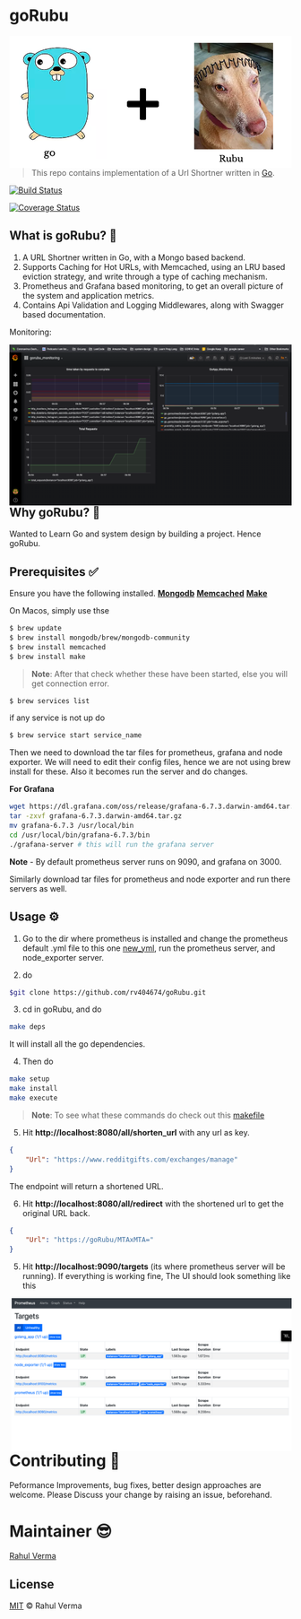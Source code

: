 # goRubu

<img style="float: right;" width="600" src="./assets/goRubu.png"> 

> This repo contains implementation of a Url Shortner written in [Go](https://golang.org/).

[![Build Status](https://travis-ci.com/rv404674/goRubu.svg?branch=master)](https://travis-ci.org/rv404674/goRubu)

[![Coverage Status](https://coveralls.io/repos/github/rv404674/goRubu/badge.svg?branch=master)](https://coveralls.io/github/rv404674/goRubu?branch=master)

## What is goRubu? 🚀

1. A URL Shortner written in Go, with a Mongo based backend.
2. Supports Caching for Hot URLs, with Memcached, using an LRU based eviction strategy, and write through a type of caching mechanism.
3. Prometheus and Grafana based monitoring, to get an overall picture of the system and application metrics.
4. Contains Api Validation and Logging Middlewares, along with Swagger based documentation.

Monitoring:


<img style="float: right;" width="600" src="./assets/application_metrics.png"> 
 
##  Why goRubu? 🧐

Wanted to Learn Go and system design by building a project. Hence goRubu.

## Prerequisites ✅

Ensure you have the following installed.
**[Mongodb](https://docs.mongodb.com/manual/)** 
**[Memcached](https://www.memcached.org/)**
**[Make](https://tutorialedge.net/golang/makefiles-for-go-developers/)**

On Macos, simply use thse
```bash
$ brew update
$ brew install mongodb/brew/mongodb-community
$ brew install memcached
$ brew install make
```

> **Note**: After that check whether these have been started, else you will get connection error.
```bash
$ brew services list
```

if any service is not up do
```bash
$ brew service start service_name
```

Then we need to download the tar files for prometheus, grafana and node exporter.
We will need to edit their config files, hence we are not using brew install for these. Also it becomes run the server and do changes.

**For Grafana**
```bash
wget https://dl.grafana.com/oss/release/grafana-6.7.3.darwin-amd64.tar.gz
tar -zxvf grafana-6.7.3.darwin-amd64.tar.gz
mv grafana-6.7.3 /usr/local/bin
cd /usr/local/bin/grafana-6.7.3/bin
./grafana-server # this will run the grafana server
```

**Note** - By default prometheus server runs on 9090, and grafana on 3000.

Similarly download tar files for prometheus and node exporter and run there servers as well.

 ## Usage ⚙️
1. Go to the dir where prometheus is installed and change the prometheus default .yml file to this one [new_yml](prometheus.yml), run the prometheus server, and node_exporter server.

2. do 
```bash 
$git clone https://github.com/rv404674/goRubu.git
```
3. cd in goRubu, and do
```bash
make deps
```
It will install all the go dependencies.

4. Then do 
```bash
make setup
make install
make execute
```
> **Note**: To see what these commands do check out this [makefile](Makefile)

5. Hit **http://localhost:8080/all/shorten_url** with any url as key.
```json
{
	"Url": "https://www.redditgifts.com/exchanges/manage"
}
```

The endpoint will return a shortened URL.

6. Hit **http://localhost:8080/all/redirect** with the shortened url to get the original URL back.
```json
{
	"Url": "https://goRubu/MTAxMTA="
}
```

5. Hit **http://localhost:9090/targets** (its where prometheus server will be running).
If everything is working fine, The UI should look something like this
<img style="float: right;" width="500" src="./assets/prometheus_targets.png"> 

# Contributing 🍻

Peformance Improvements, bug fixes, better design approaches are welcome. Please Discuss your change by raising an issue, beforehand.

# Maintainer 😎

[Rahul Verma](https://www.linkedin.com/in/rahul-verma-8aa59b116/)

## License

[MIT](LICENSE) © Rahul Verma
